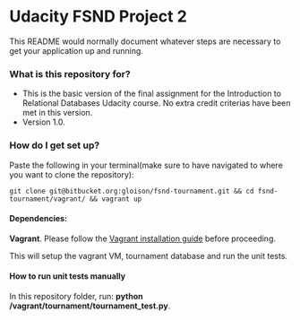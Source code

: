 # Udacity FSND Project 2 #

This README would normally document whatever steps are necessary to get your application up and running.

### What is this repository for? ###

* This is the basic version of the final assignment for the Introduction to Relational Databases Udacity course. No extra credit criterias have been met in this version.
* Version 1.0.

### How do I get set up? ###
Paste the following in your terminal(make sure to have navigated to where you want to clone the repository): 
~~~~
git clone git@bitbucket.org:gloison/fsnd-tournament.git && cd fsnd-tournament/vagrant/ && vagrant up
~~~~

#### Dependencies: ####
**Vagrant**. Please follow the [Vagrant installation guide](https://docs.vagrantup.com/v2/installation/) before proceeding.

This will setup the vagrant VM, tournament database and run the unit tests.

#### How to run unit tests manually ####
In this repository folder, run: **python /vagrant/tournament/tournament_test.py**.